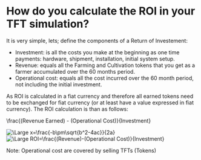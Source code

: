 # How do you calculate the ROI in your TFT simulation?

It is very simple, lets; define the components of a Return of Investement:
* Investment: is all the costs you make at the beginning as one time payments: hardware, shipment, installation, initial system setup.
* Revenue: equals all the Farming and Cultivation tokens that you get as a farmer accumulated over the 60 months period.
* Operational cost: equals all the cost incurred over the 60 month period, not including the initial investment.

As ROI is calculated in a fiat currency and therefore all earned tokens need to be exchanged for fiat currency (or at least have a value expressed in fiat currency).  The ROI calculation is than as follows:


\frac{(Revenue Earned) - (Operational Cost)}{Investment}

<img src="https://latex.codecogs.com/svg.latex?\Large&space;ROI=\frac{-b\pm\sqrt{b^2-4ac}}{2a}" title="\Large x=\frac{-b\pm\sqrt{b^2-4ac}}{2a}" />

<img src="https://latex.codecogs.com/svg.latex?\Large&space;ROI=\frac{(Revenue) - (Operational Cost)}{Investment}" title="\Large ROI=\frac{(Revenue)-(Operational Cost)}{Investment}" />



 Note: Operational cost are covered by selling TFTs (Tokens)
